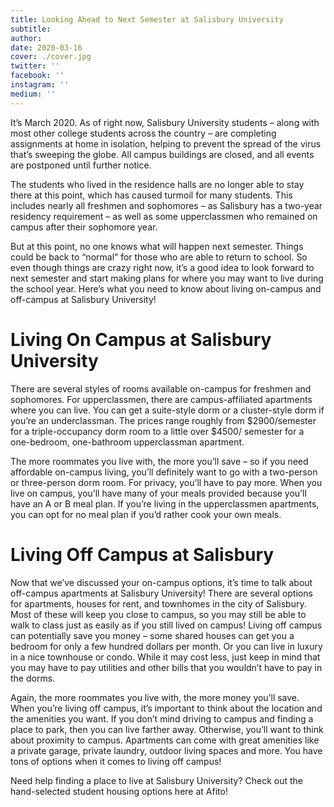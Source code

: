 ```yaml
---
title: Looking Ahead to Next Semester at Salisbury University
subtitle:
author:
date: 2020-03-16
cover: ./cover.jpg
twitter: ''
facebook: ''
instagram: ''
medium: ''
---
```


It’s March 2020. As of right now, Salisbury University students – along with most other college students across the country – are completing assignments at home in isolation, helping to prevent the spread of the virus that’s sweeping the globe. All campus buildings are closed, and all events are postponed until further notice.

The students who lived in the residence halls are no longer able to stay there at this point, which has caused turmoil for many students. This includes nearly all freshmen and sophomores – as Salisbury has a two-year residency requirement – as well as some upperclassmen who remained on campus after their sophomore year.

But at this point, no one knows what will happen next semester. Things could be back to “normal” for those who are able to return to school. So even though things are crazy right now, it’s a good idea to look forward to next semester and start making plans for where you may want to live during the school year. Here’s what you need to know about living on-campus and off-campus at Salisbury University!

# Living On Campus at Salisbury University

There are several styles of rooms available on-campus for freshmen and sophomores. For upperclassmen, there are campus-affiliated apartments where you can live. You can get a suite-style dorm or a cluster-style dorm if you’re an underclassman. The prices range roughly from $2900/semester for a triple-occupancy dorm room to a little over $4500/ semester for a one-bedroom, one-bathroom upperclassman apartment.

The more roommates you live with, the more you’ll save – so if you need affordable on-campus living, you’ll definitely want to go with a two-person or three-person dorm room. For privacy, you’ll have to pay more. When you live on campus, you’ll have many of your meals provided because you’ll have an A or B meal plan. If you’re living in the upperclassmen apartments, you can opt for no meal plan if you’d rather cook your own meals.

# Living Off Campus at Salisbury

Now that we’ve discussed your on-campus options, it’s time to talk about off-campus apartments at Salisbury University! There are several options for apartments, houses for rent, and townhomes in the city of Salisbury. Most of these will keep you close to campus, so you may still be able to walk to class just as easily as if you still lived on campus! Living off campus can potentially save you money – some shared houses can get you a bedroom for only a few hundred dollars per month. Or you can live in luxury in a nice townhouse or condo. While it may cost less, just keep in mind that you may have to pay utilities and other bills that you wouldn’t have to pay in the dorms.

Again, the more roommates you live with, the more money you’ll save. When you’re living off campus, it’s important to think about the location and the amenities you want. If you don’t mind driving to campus and finding a place to park, then you can live farther away. Otherwise, you’ll want to think about proximity to campus. Apartments can come with great amenities like a private garage, private laundry, outdoor living spaces and more. You have tons of options when it comes to living off campus!

Need help finding a place to live at Salisbury University? Check out the hand-selected student housing options here at Afito!
